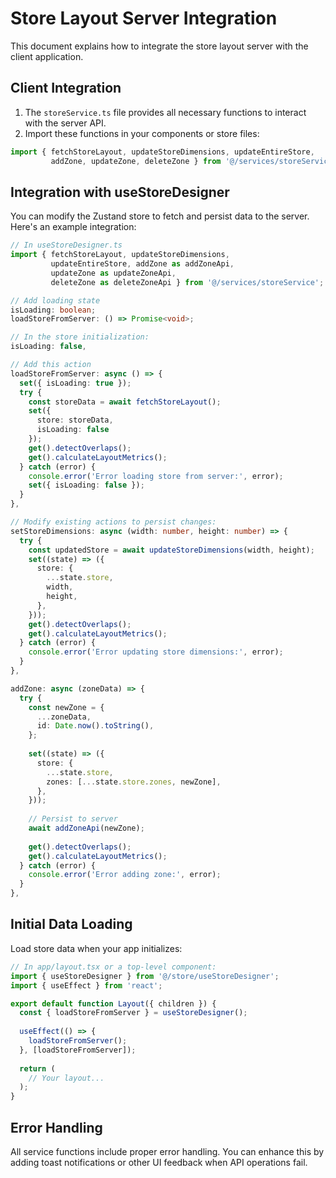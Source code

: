 # Store Layout Server Integration

This document explains how to integrate the store layout server with the client application.

## Client Integration

1. The `storeService.ts` file provides all necessary functions to interact with the server API.
2. Import these functions in your components or store files:

```typescript
import { fetchStoreLayout, updateStoreDimensions, updateEntireStore, 
         addZone, updateZone, deleteZone } from '@/services/storeService';
```

## Integration with useStoreDesigner

You can modify the Zustand store to fetch and persist data to the server. Here's an example integration:

```typescript
// In useStoreDesigner.ts
import { fetchStoreLayout, updateStoreDimensions, 
         updateEntireStore, addZone as addZoneApi, 
         updateZone as updateZoneApi, 
         deleteZone as deleteZoneApi } from '@/services/storeService';

// Add loading state
isLoading: boolean;
loadStoreFromServer: () => Promise<void>;

// In the store initialization:
isLoading: false,

// Add this action
loadStoreFromServer: async () => {
  set({ isLoading: true });
  try {
    const storeData = await fetchStoreLayout();
    set({ 
      store: storeData,
      isLoading: false
    });
    get().detectOverlaps();
    get().calculateLayoutMetrics();
  } catch (error) {
    console.error('Error loading store from server:', error);
    set({ isLoading: false });
  }
},

// Modify existing actions to persist changes:
setStoreDimensions: async (width: number, height: number) => {
  try {
    const updatedStore = await updateStoreDimensions(width, height);
    set((state) => ({
      store: {
        ...state.store,
        width,
        height,
      },
    }));
    get().detectOverlaps();
    get().calculateLayoutMetrics();
  } catch (error) {
    console.error('Error updating store dimensions:', error);
  }
},

addZone: async (zoneData) => {
  try {
    const newZone = {
      ...zoneData,
      id: Date.now().toString(),
    };
    
    set((state) => ({
      store: {
        ...state.store,
        zones: [...state.store.zones, newZone],
      },
    }));
    
    // Persist to server
    await addZoneApi(newZone);
    
    get().detectOverlaps();
    get().calculateLayoutMetrics();
  } catch (error) {
    console.error('Error adding zone:', error);
  }
},
```

## Initial Data Loading

Load store data when your app initializes:

```typescript
// In app/layout.tsx or a top-level component:
import { useStoreDesigner } from '@/store/useStoreDesigner';
import { useEffect } from 'react';

export default function Layout({ children }) {
  const { loadStoreFromServer } = useStoreDesigner();
  
  useEffect(() => {
    loadStoreFromServer();
  }, [loadStoreFromServer]);
  
  return (
    // Your layout...
  );
}
```

## Error Handling

All service functions include proper error handling. You can enhance this by adding toast notifications or other UI feedback when API operations fail.
